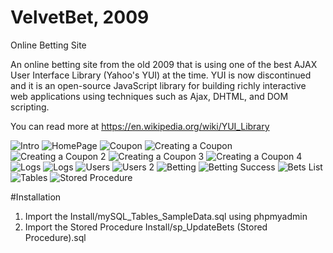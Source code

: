 # VelvetBet, 2009
Online Betting Site

An online betting site from the old 2009 that is using one of the best AJAX User Interface Library (Yahoo's YUI) at the time. YUI is now discontinued and it is an open-source JavaScript library for building richly interactive web applications using techniques such as Ajax, DHTML, and DOM scripting.

You can read more at https://en.wikipedia.org/wiki/YUI_Library

![Intro](images/VelvetBet_1stPage.jpg)
![HomePage](images/VelvetBet_HomePage.jpg)
![Coupon](images/VelvetBet_Coupon.jpg)
![Creating a Coupon](images/VelvetBet_CreatingCoupon.jpg)
![Creating a Coupon 2](images/VelvetBet_CreatingCoupon_2.jpg)
![Creating a Coupon 3](images/VelvetBet_CreatingCoupon_3.jpg)
![Creating a Coupon 4](images/VelvetBet_CreatingCoupon_4.jpg)
![Logs](images/VelvetBet_Logs.jpg)
![Logs](images/VelvetBet_Settings.jpg)
![Users](images/VelvetBet_Users.jpg)
![Users 2](images/VelvetBet_Users2.jpg)
![Betting](images/VelvetBet_Bet.jpg)
![Betting Success](images/VelvetBet_Bet_Success.jpg)
![Bets List](images/VelvetBet_BetList.jpg)
![Tables](images/mySQL_VelvetBet_Tables.jpg)
![Stored Procedure](images/mySQL_VelvetBet_StoredProcedure.jpg)


#Installation

1) Import the Install/mySQL_Tables_SampleData.sql using phpmyadmin
2) Import the Stored Procedure Install/sp_UpdateBets (Stored Procedure).sql
